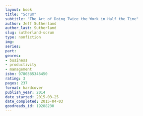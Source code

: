 ```yaml
---
layout: book
title: "Scrum"
subtitle: "The Art of Doing Twice the Work in Half the Time"
author: Jeff Sutherland
author_last: Sutherland
slug: sutherland-scrum
type: nonfiction
img: 
series: 
part: 
genres:
- business
- productivity
- management
isbn: 9780385346450
rating: 3
pages: 237
format: hardcover
publish_year: 2014
date_started: 2015-03-25
date_completed: 2015-04-03
goodreads_id: 19288230
---
```

